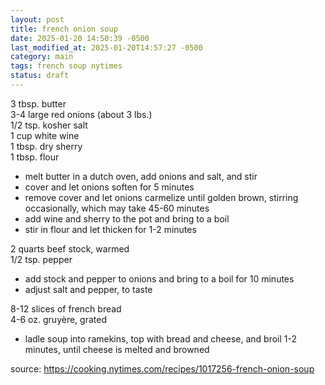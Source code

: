 ```yaml
---
layout: post
title: french onion soup
date: 2025-01-20 14:50:39 -0500
last_modified_at: 2025-01-20T14:57:27 -0500
category: main
tags: french soup nytimes
status: draft
---
```


3 tbsp. butter  
3-4 large red onions (about 3 lbs.)  
1/2 tsp. kosher salt  
1 cup white wine  
1 tbsp. dry sherry  
1 tbsp. flour  
* melt butter in a dutch oven, add onions and salt, and stir
* cover and let onions soften for 5 minutes
* remove cover and let onions carmelize until golden brown, stirring occasionally,
  which may take 45-60 minutes
* add wine and sherry to the pot and bring to a boil
* stir in flour and let thicken for 1-2 minutes

2 quarts beef stock, warmed  
1/2 tsp. pepper  
* add stock and pepper to onions and bring to a boil for 10 minutes
* adjust salt and pepper, to taste

8-12 slices of french bread  
4-6 oz. gruyère, grated  
* ladle soup into ramekins, top with bread and cheese, and broil 1-2 minutes, until
  cheese is melted and browned

source: <https://cooking.nytimes.com/recipes/1017256-french-onion-soup>
